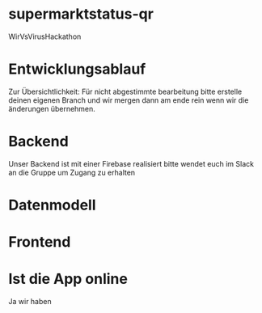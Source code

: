 # supermarktstatus-qr
WirVsVirusHackathon


# Entwicklungsablauf
Zur Übersichtlichkeit: Für nicht abgestimmte bearbeitung bitte erstelle deinen eigenen Branch und wir mergen dann am ende rein wenn wir die änderungen übernehmen.



# Backend
Unser Backend ist mit einer Firebase realisiert bitte wendet euch im Slack an die Gruppe um Zugang zu erhalten

# Datenmodell

# Frontend


# Ist die App online
Ja wir haben 


